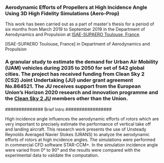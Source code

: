 ### Aerodynamic Efforts of Propellers at High Incidence Angle Using 3D High Fidelity Simulations (Aero-Prop)
This work has been carried out as a part of master's thesis for a period of six months from March 2019 to September 2019 in the Department of Aerodynamics and Propulsion at [ISAE-SUPAERO Toulouse, France](https://www.isae-supaero.fr/fr/recherche/departements/aerodynamique-propulsion/daep/).

[ISAE-SUPAERO Toulouse, France] in Department of Aerodynamics and Propulsion


### A granular study to estimate the demand for Urban Air Mobility (UAM) vehicles during 2035 to 2050 for set of 542 global cities. The project has received funding from Clean Sky 2 (CS2) Joint Undertaking (JU) under grant agreement No.864521. The JU receives support from the European Union’s Horizon 2020 research and innovation programme and the [Clean Sky 2 JU](https://umi2958.gatech.edu/news/oasys-success) members other than the Union.










############## Brief Intro #################

High incidence angle influences the aerodynamic efforts of rotors which are very important to precisely estimate the performance of vertical take off and landing aircraft. This research work presents the use of Unsteady Reynolds Averaged Navier Stokes (URANS) to analyze the aerodynamic efforts of rotors at high incidence angles. The simulations were performed in commercial CFD software STAR-CCM+. In the simulation incidence angle were varied from 0° to 90° and the results were compared with the experimental data to validate the computation.
